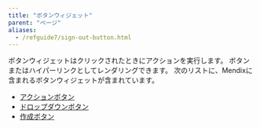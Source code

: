 ```yaml
---
title: "ボタンウィジェット"
parent: "ページ"
aliases:
  - /refguide7/sign-out-button.html
---
```



ボタンウィジェットはクリックされたときにアクションを実行します。 ボタンまたはハイパーリンクとしてレンダリングできます。 次のリストに、Mendixに含まれるボタンウィジェットが含まれています。

*   [アクションボタン](action-button)
*   [ドロップダウンボタン](drop-down-button)
*   [作成ボタン](new-button)

